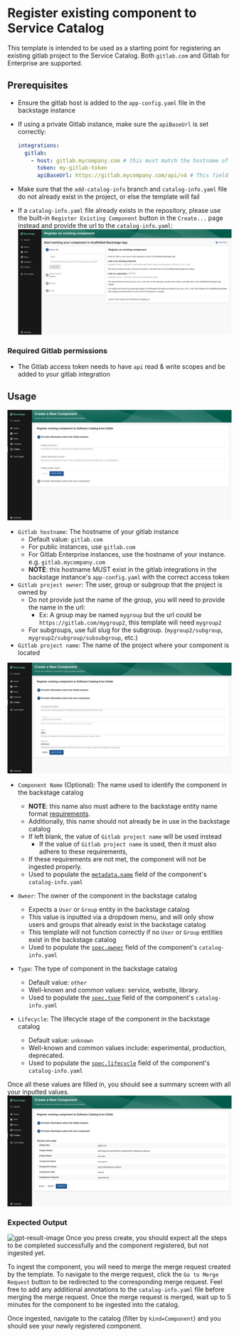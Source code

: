 # Register existing component to Service Catalog

This template is intended to be used as a starting point for registering an existing gitlab project to the Service Catalog. Both `gitlab.com` and Gitlab for Enterprise are supported.

## Prerequisites

- Ensure the gitlab host is added to the `app-config.yaml` file in the backstage instance
- If using a private Gitlab instance, make sure the `apiBaseUrl` is set correctly:

  ```yaml
  integrations:
    gitlab:
      - host: gitlab.mycompany.com # this must match the hostname of your gitlab instance
        token: my-gitlab-token
        apiBaseUrl: https://gitlab.mycompany.com/api/v4 # This field is optional if host is `gitlab.com`
  ```

- Make sure that the `add-catalog-info` branch and `catalog-info.yaml` file do not already exist in the project, or else the template will fail
- If a `catalog-info.yaml` file already exists in the repository, please use the built-in `Register Existing Component` button in the `Create...` page instead and provide the url to the `catalog-info.yaml`:
  ![Built-in Register Existing Component](./images/built-in-register-existing-component.png)

### Required Gitlab permissions

- The Gitlab access token needs to have `api` read & write scopes and be added to your gitlab integration

## Usage

![gitlab-location-info-image](./images/gitlab-location-info.png)

- `Gitlab hostname`: The hostname of your gitlab instance
  - Default value: `gitlab.com`
  - For public instances, use `gitlab.com`
  - For Gitlab Enterprise instances, use the hostname of your instance. e.g. `gitlab.mycompany.com`
  - **NOTE**: this hostname MUST exist in the gitlab integrations in the backstage instance's `app-config.yaml` with the correct access token
- `Gitlab project owner`: The user, group or subgroup that the project is owned by
  - Do not provide just the name of the group, you will need to provide the name in the url:
    - Ex: A group may be named `mygroup` but the url could be `https://gitlab.com/mygroup2`, this template will need `mygroup2`
  - For subgroups, use full slug for the subgroup. (`mygroup2/subgroup`, `mygroup2/subgroup/subsubgroup`, etc.)
- `Gitlab project name`: The name of the project where your component is located

![gitlab-component-info-image](./images/gitlab-component-info.png)

- `Component Name` (Optional): The name used to identify the component in the backstage catalog
  - **NOTE**: this name also must adhere to the backstage entity name format [requirements](https://github.com/backstage/backstage/blob/master/docs/architecture-decisions/adr002-default-catalog-file-format.md#name).
  - Additionally, this name should not already be in use in the backstage catalog
  - If left blank, the value of `Gitlab project name` will be used instead
    - If the value of `Gitlab project name` is used, then it must also adhere to these requirements,
  - If these requirements are not met, the component will not be ingested properly.
  - Used to populate the [`metadata.name`](https://backstage.io/docs/features/software-catalog/descriptor-format/#specowner-required) field of the component's `catalog-info.yaml`
- `Owner`: The owner of the component in the backstage catalog

  - Expects a `User` or `Group` entity in the backstage catalog
  - This value is inputted via a dropdown menu, and will only show users and groups that already exist in the backstage catalog
  - This template will not function correctly if no `User` or `Group` entities exist in the backstage catalog
  - Used to populate the [`spec.owner`](https://backstage.io/docs/features/software-catalog/descriptor-format/#specowner-required) field of the component's `catalog-info.yaml`

- `Type`: The type of component in the backstage catalog
  - Default value: `other`
  - Well-known and common values: service, website, library.
  - Used to populate the [`spec.type`](https://backstage.io/docs/features/software-catalog/descriptor-format#spectype-required) field of the component's `catalog-info.yaml`
- `Lifecycle`: The lifecycle stage of the component in the backstage catalog
  - Default value: `unknown`
  - Well-known and common values include: experimental, production, deprecated.
  - Used to populate the [`spec.lifecycle`](https://backstage.io/docs/features/software-catalog/descriptor-format/#speclifecycle-required) field of the component's `catalog-info.yaml`

Once all these values are filled in, you should see a summary screen with all your inputted values.
![gitlab-summary-image](./images/gitlab-summary.png)

### Expected Output

![gpt-result-image](gpt-result.png)
Once you press create, you should expect all the steps to be completed successfully and the component registered, but not ingested yet.

To ingest the component, you will need to merge the merge request created by the template.
To navigate to the merge request, click the `Go to Merge Request` button to be redirected to the corresponding merge request.
Feel free to add any additional annotations to the `catalog-info.yaml` file before merging the merge request.
Once the merge request is merged, wait up to 5 minutes for the component to be ingested into the catalog.

Once ingested, navigate to the catalog (filter by `kind=Component`) and you should see your newly registered component.
